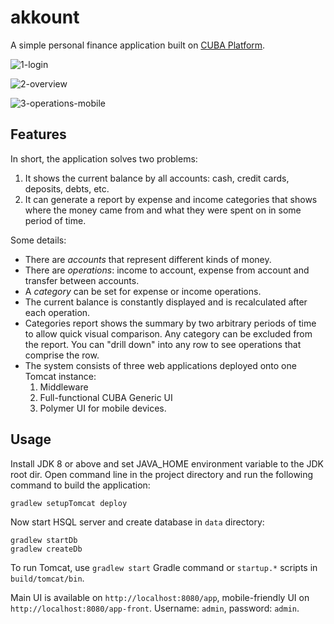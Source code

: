 akkount
=======

A simple personal finance application built on [CUBA Platform](https://www.cuba-platform.com).

![1-login](https://github.com/knstvk/akkount/blob/master/img/1-login.png)

![2-overview](https://github.com/knstvk/akkount/blob/master/img/2-overview.png)

![3-operations-mobile](https://github.com/knstvk/akkount/blob/master/img/3-operations-mobile.png)

Features
--------

In short, the application solves two problems:
 1. It shows the current balance by all accounts: cash, credit cards, deposits, debts, etc.
 2. It can generate a report by expense and income categories that shows where the money came from and what they were spent on in some period of time.

Some details:
* There are _accounts_ that represent different kinds of money.
* There are _operations_: income to account, expense from account and transfer between accounts.
* A _category_ can be set for expense or income operations.
* The current balance is constantly displayed and is recalculated after each operation.
* Categories report shows the summary by two arbitrary periods of time to allow quick visual comparison. Any category can be excluded from the report. You can "drill down" into any row to see operations that comprise the row.
* The system consists of three web applications deployed onto one Tomcat instance:
   1. Middleware
   2. Full-functional CUBA Generic UI
   3. Polymer UI for mobile devices. 

Usage
-----

Install JDK 8 or above and set JAVA_HOME environment variable to the JDK root dir.
Open command line in the project directory and run the following command to build the application:
```
gradlew setupTomcat deploy
```

Now start HSQL server and create database in `data` directory:
```
gradlew startDb
gradlew createDb
```
To run Tomcat, use `gradlew start` Gradle command or `startup.*` scripts in `build/tomcat/bin`.

Main UI is available on `http://localhost:8080/app`, mobile-friendly UI on `http://localhost:8080/app-front`. 
Username: `admin`, password: `admin`.
